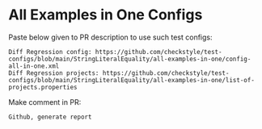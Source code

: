 # All Examples in One Configs
Paste below given to PR description to use such test configs:
```
Diff Regression config: https://github.com/checkstyle/test-configs/blob/main/StringLiteralEquality/all-examples-in-one/config-all-in-one.xml
Diff Regression projects: https://github.com/checkstyle/test-configs/blob/main/StringLiteralEquality/all-examples-in-one/list-of-projects.properties
```
Make comment in PR:
```
Github, generate report
```

